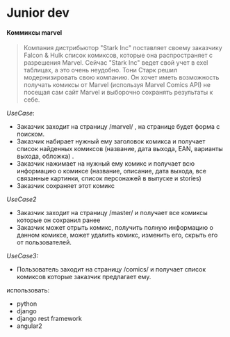 # Junior dev
#### Коммиксы marvel

> Компания дистрибьютор "Stark Inc" поставляет своему заказчику Falcon & Hulk список комиксов, которые она распространяет с разрешения Marvel. Сейчас "Stark Inc" ведет свой учет в exel таблицах, а это очень неудобно. Тони Старк решил модернизировать свою компанию.
Он хочет иметь возможность получать комиксы от Marvel (используя Marvel Comics API) не посещая сам сайт Marvel и выборочно сохранять результаты к себе.

_UseCase_:
- Заказчик заходит на страницу /marvel/ , на странице будет форма с поиском.
- Заказчик набирает нужный ему заголовок комикса и получает список найденных комиксов (название, дата выхода, EAN, варианты выхода, обложка) .
- Заказчик нажимает на нужный ему комикс и получает всю информацию о комиксе (название, описание, дата выхода, все связанные картинки, список персонажей в выпуске и stories)
- Заказчик сохраняет этот комикс

_UseCase2_
- Заказчик заходит на страницу /master/ и получает все комиксы которые он сохранил ранее
- Заказчик может отрыть комикс, получить полную информацию о данном комиксе, может удалить комикс, изменить его, скрыть его от пользователей.

_UseCase3:_
- Пользователь заходит на страницу /comics/ и получает список комиксов которые заказчик предлагает ему.

использовать:
- python
- django
- django rest framework
- angular2
